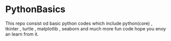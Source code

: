 # PythonBasics
This repo consist od basic python codes which include python(core) , tkinter , turtle , matplotlib , seaborn and much more fun code hope you enoy an learn from it.
